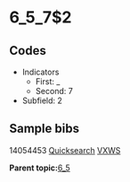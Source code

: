 # 6\_5\_7$2

## Codes

-   Indicators
    -   First: \_
    -   Second: 7
-   Subfield: 2

## Sample bibs

14054453 [Quicksearch](https://search.library.yale.edu/catalog/14054453) [VXWS](http://prodorbis.library.yale.edu:7014/vxws/GetHoldingsService?bibId=14054453)

**Parent topic:**[6\_5](../../tags/6_5/6_5.md)

